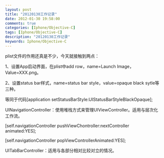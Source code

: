 ```yaml
---
layout: post
title: "20120130工作记录"
date: 2012-01-30 19:58:00
comments: true
categories: [Iphone/Objective-C]
tags: [Iphone/Objective-C]
description: "20120130工作记录"
keywords: Iphone/Objective-C
---
```


plist文件的作用还真是不少，今天就接触到两点：

1、设置App启动界面，在plist中add row，name=Launch Image，Value=XXX.png。

2、设置status bar样式，name=status bar style，value=opaque black sytle等三种。

  等同于代码[application setStatusBarStyle:UIStatusBarStyleBlackOpaque];

  UINavigationController：使用堆栈方式来管理UIViewController。适用与层次化工作流。

  [self.navigationController pushViewChontroller:nextController animated:YES];

  [self.navigationController popViewControllerAnimated:YES];

  UITabBarController：适用与各部分相对比较对立的情况。
